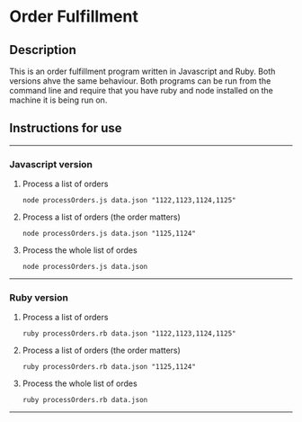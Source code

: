 # Order Fulfillment

## Description
This is an order fulfillment program written in Javascript and Ruby. Both versions ahve the same behaviour. Both programs can be run from the command line and require that you have ruby and node installed on the machine it is being run on.

## Instructions for use

***
### Javascript version
1. Process a list of orders

    `node processOrders.js data.json "1122,1123,1124,1125"`
2. Process a list of orders (the order matters)

    `node processOrders.js data.json "1125,1124"`
3. Process the whole list of ordes

    `node processOrders.js data.json`

***
### Ruby version
1. Process a list of orders

    `ruby processOrders.rb data.json "1122,1123,1124,1125"`
2. Process a list of orders (the order matters)

    `ruby processOrders.rb data.json "1125,1124"`
3. Process the whole list of ordes

    `ruby processOrders.rb data.json`

***
